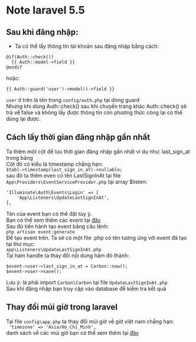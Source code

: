 
# Note laravel 5.5

## Sau khi đăng nhập:
* Ta có thể lấy thông tin tài khoản sau đăng nhập bằng cách:  
```
@if(Auth::check())
  {{ Auth::model->field }}
@endif
```  
hoặc:  
```
{{ Auth::guard('user')->model()->field }}
```  
`user` ở trên là tên trong `config/auth.php` tại dòng guard  
Nhưng khi dùng Auth::check() sau khi chuyển trang khác Auth::check() sẽ trả về false và không lấy được thông tin còn phương thức còng lại có thể dùng lại được.  
## Cách lấy thời gian đăng nhập gần nhất 

Ta thêm một cột để lưu thời gian đăng nhập gần nhất ví dụ như: last_sign_at trong bảng  
Cột đó có kiểu là timestamp chẳng hạn:  
`$tabl->timestamp(last_sign_in_at)->nullable;`  
sau đó ta thêm even có tên LastSignInAt tại file `App\Providers\EventServiceProvider.php` tại array $listen:  
```
'Illuminate\Auth\Events\Login' => [
 	'App\Listeners\UpdateLastSignInAt',
],
```  
Tên của event bạn có thể đặt tùy ý.  
Bạn có thể xem thêm các event tại [đây](https://laravel.com/docs/5.5/events#registering-events-and-listeners)  
Sau đó tiến hành tạo event bằng câu lệnh:  
`php artisan event:generate`  
Để tạo event trên. Ta sẽ có một file .php có tên tương ứng với event đã tạo tại thư mục:  
`app\Listeners\UpdateLastSignInAt.php`  
Tại hàm handle ta thay đổi nội dung hàm đó thành:
```
$event->user->last_sign_in_at = Carbon::now();
$event->user->save();
```  
Lưu ý: là phải import `Carbon\Carbon` tại file `UpdateLastSignInAt.php`  
Sau khi đăng nhập bạn truy cập vào database để kiểm tra kết quả  

## Thay đổi múi giờ trong laravel
Tại file `config\app.php` ta thay đổi múi giờ về giờ việt nam chẳng hạn:  
` 'timezone' => 'Asia/Ho_Chi_Minh',`  
danh sách về các múi giờ bạn có thể xem thêm tại [đây](http://php.net/manual/en/timezones.php)
